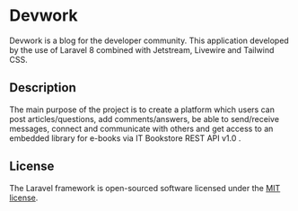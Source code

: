 # Devwork

Devwork is a blog for the developer community. This application developed by the use of Laravel 8 combined with Jetstream, Livewire and Tailwind CSS.

## Description

The main purpose of the project is to create a platform which users can post articles/questions, add comments/answers, be able to send/receive messages, connect and communicate with others and get access to an embedded library for e-books via IT Bookstore REST API v1.0 .

## License

The Laravel framework is open-sourced software licensed under the [MIT license](https://opensource.org/licenses/MIT).
